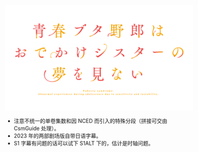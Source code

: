 ![青春ブタ野郎はおでかけシスターの夢を見ない](logo.png)

- 注意不统一的单卷集数和因 NCED 而引入的特殊分段（拼接可交由 CsmGuide 处理）。
- 2023 年的两部剧场版自带日语字幕。
- S1 字幕有问题的话可以试下 S1ALT 下的，估计是时轴问题。
